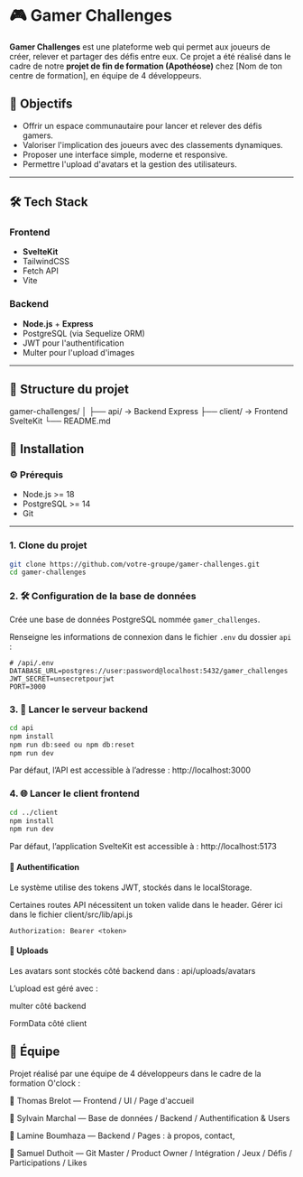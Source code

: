 # 🎮 Gamer Challenges

**Gamer Challenges** est une plateforme web qui permet aux joueurs de créer, relever et partager des défis entre eux. Ce projet a été réalisé dans le cadre de notre **projet de fin de formation (Apothéose)** chez [Nom de ton centre de formation], en équipe de 4 développeurs.

## 🚀 Objectifs

- Offrir un espace communautaire pour lancer et relever des défis gamers.
- Valoriser l'implication des joueurs avec des classements dynamiques.
- Proposer une interface simple, moderne et responsive.
- Permettre l'upload d'avatars et la gestion des utilisateurs.

---

## 🛠️ Tech Stack

### Frontend
- **SvelteKit**
- TailwindCSS
- Fetch API
- Vite

### Backend
- **Node.js** + **Express**
- PostgreSQL (via Sequelize ORM)
- JWT pour l'authentification
- Multer pour l'upload d'images

---

## 📁 Structure du projet

gamer-challenges/
│
├── api/ → Backend Express
├── client/ → Frontend SvelteKit
└── README.md

## 🔧 Installation

### ⚙️ Prérequis

- Node.js >= 18
- PostgreSQL >= 14
- Git

---

### 1. Clone du projet

```bash
git clone https://github.com/votre-groupe/gamer-challenges.git
cd gamer-challenges
```

### 2. 🛠️ Configuration de la base de données

Crée une base de données PostgreSQL nommée `gamer_challenges`.

Renseigne les informations de connexion dans le fichier `.env` du dossier `api` :

```env
# /api/.env
DATABASE_URL=postgres://user:password@localhost:5432/gamer_challenges
JWT_SECRET=unsecretpourjwt
PORT=3000
```

### 3. 🚀 Lancer le serveur backend

```bash
cd api
npm install
npm run db:seed ou npm db:reset
npm run dev
```
Par défaut, l’API est accessible à l’adresse :
http://localhost:3000

### 4. 🌐 Lancer le client frontend
```bash
cd ../client
npm install
npm run dev
```
Par défaut, l’application SvelteKit est accessible à :
http://localhost:5173

#### 🔐 Authentification

Le système utilise des tokens JWT, stockés dans le localStorage.

Certaines routes API nécessitent un token valide dans le header. Gérer ici dans le fichier client/src/lib/api.js
```http
Authorization: Bearer <token>
```

#### 📸 Uploads

Les avatars sont stockés côté backend dans :
api/uploads/avatars

L’upload est géré avec :

multer côté backend

FormData côté client

## 👥 Équipe

Projet réalisé par une équipe de 4 développeurs dans le cadre de la formation O'clock :

👤 Thomas Brelot — Frontend / UI / Page d'accueil

👤 Sylvain Marchal — Base de données / Backend / Authentification & Users

👤 Lamine Boumhaza — Backend / Pages : à propos, contact, 

👤 Samuel Duthoit — Git Master / Product Owner / Intégration / Jeux / Défis / Participations / Likes